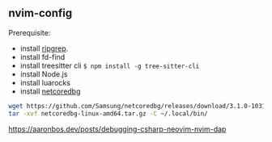 ## nvim-config
Prerequisite:
- install [ripgrep](https://github.com/BurntSushi/ripgrep).
- install fd-find
- install treesitter cli `$ npm install -g tree-sitter-cli`
- install Node.js
- install luarocks
- install [netcoredbg](https://github.com/Samsung/netcoredbg)
``` bash
wget https://github.com/Samsung/netcoredbg/releases/download/3.1.0-1031/netcoredbg-linux-amd64.tar.gz
tar -xvf netcoredbg-linux-amd64.tar.gz -C ~/.local/bin/
```
https://aaronbos.dev/posts/debugging-csharp-neovim-nvim-dap
